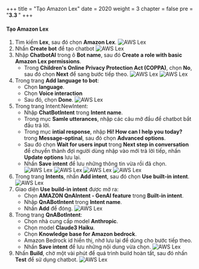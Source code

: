 +++
title = "Tạo Amazon Lex"
date = 2020
weight = 3
chapter = false
pre = "<b>3.3 </b>"
+++

#### Tạo Amazon Lex
1. Tìm kiếm **Lex**, sau đó chọn **Amazon Lex**.
![AWS Lex](https://t-huy.github.io/AWS_Workshop_Chatbot/images/AWS-Lex/1-lex.png?width=90pc)
2. Nhấn **Create bot** để tạo chatbot
![AWS Lex](https://t-huy.github.io/AWS_Workshop_Chatbot/images/AWS-Lex/2-create-bot.png?width=90pc)
3. Nhập **ChatbotAI** trong ô **Bot name**, sau đó **Create a role with basic Amazon Lex permissions**.
    - Trong **Children's Online Privacy Protection Act (COPPA)**, chọn **No**, sau đó chọn **Next** để sang bước tiếp theo.
![AWS Lex](https://t-huy.github.io/AWS_Workshop_Chatbot/images/AWS-Lex/3-bot-configuration.png?width=90pc)
![AWS Lex](https://t-huy.github.io/AWS_Workshop_Chatbot/images/AWS-Lex/4-children-and-next.png?width=90pc)
4. Trong trang **Add language to bot**:
    - Chọn **language**.
    - Chọn **Voice interaction**
    - Sau đó, chọn **Done**.
![AWS Lex](https://t-huy.github.io/AWS_Workshop_Chatbot/images/AWS-Lex/5-add-language-to-bot.png?width=90pc)
5. Trong trang Intent:NewIntent: 
    - Nhập **ChatBotIntent** trong **Intent name**.
    - Trong mục **Samle utterances**, nhập các câu mở đầu để chatbot bắt đầu trả lời.
    - Trong mục **intial response**, nhập **Hi! How can I help you today?** trong **Message-optinal**, sau đó chọn **Advanced options**.
    - Sau đó chọn **Wait for users input** trong **Next step in conversation** để chuyển thành đợi người dùng nhập vào mới trả lời tiếp, nhấn **Update options** lưu lại.
    - Nhấn **Save intent** để lưu những thông tin vừa rồi đã chọn.
![AWS Lex](https://t-huy.github.io/AWS_Workshop_Chatbot/images/AWS-Lex/6-intent-newintent.png?width=90pc)
![AWS Lex](https://t-huy.github.io/AWS_Workshop_Chatbot/images/AWS-Lex/7-sample-utterances.png?width=90pc)
![AWS Lex](https://t-huy.github.io/AWS_Workshop_Chatbot/images/AWS-Lex/8-initial-response.png?width=90pc)
![AWS Lex](https://t-huy.github.io/AWS_Workshop_Chatbot/images/AWS-Lex/9-update-options.png?width=90pc)
6. Trong trang **Intents**, nhấn **Add intent**, sau đó chọn **Use built-in intent**.
![AWS Lex](https://t-huy.github.io/AWS_Workshop_Chatbot/images/AWS-Lex/10-use-build-in-intent.png?width=90pc)
7. Giao diện **Use build-in intent** được mở ra:
    - Chọn **AMAZON QnAIntent - GenAI feature** trong **Built-in intent**.
    - Nhập **QnABotIntent** trong **Intent name**.
    - Nhấn **Add** để đóng.
![AWS Lex](https://t-huy.github.io/AWS_Workshop_Chatbot/images/AWS-Lex/11-add-build-in.png?width=90pc)
8. Trong trang **QnABotIntent**:
    - Chọn nhà cung cấp model **Anthropic**.
    - Chọn model **Claude3 Haiku**.
    - Chọn **Knowledge base for Amazon bedrock**.
    - Amazon Bedrock id hiển thị, nhớ lưu lại để dùng cho bước tiếp theo.
    - Nhấn **Save intent** để lưu những nội dung vừa chọn.
![AWS Lex](https://t-huy.github.io/AWS_Workshop_Chatbot/images/AWS-Lex/12-select-model.png?width=90pc)
9. Nhấn **Build**, chờ một vài phút để quá trình build hoàn tất, sau đó nhấn **Test** để sử dụng chatbot.
![AWS Lex](https://t-huy.github.io/AWS_Workshop_Chatbot/images/AWS-Lex/13-build-and-test.png?width=90pc)